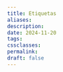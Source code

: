 ```yaml
---
title: Etiquetas
aliases: 
description: 
date: 2024-11-20
tags: 
cssclasses: 
permalink: 
draft: false
---
```


